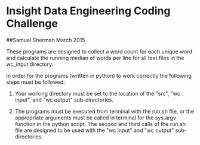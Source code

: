 # Insight Data Engineering Coding Challenge
##Samuel Sherman March 2015

These programs are designed to collect a word count for each unique word and calculate the running median of words per line for all text files in the wc_input directory.

In order for the programs (written in python) to work correctly the following steps must be followed:

1. Your working directory must be set to the location of the "src", "wc input", and "wc output" sub-directories.  

2. The programs must be executed from terminal with the run.sh file, or the appropriate arguments must be called in terminal for the sys.argv function in the python script. The second and third calls of the run.sh file are designed to be used with the "wc input" and "wc output" sub-directories.  